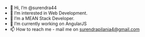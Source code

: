 - 👋 Hi, I’m @surendra44
- 👀 I’m interested in Web Development.
- 👀 I’m a MEAN Stack Developer.
- 🌱 I’m currently working on AngularJS
- 📫 How to reach me - mail me on surendrapilania4@gmail.com

<!---
surendra44/surendra44 is a ✨ special ✨ repository because its `README.md` (this file) appears on your GitHub profile.
You can click the Preview link to take a look at your changes.
--->
